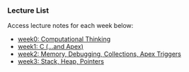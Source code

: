 ### Lecture List
Access lecture notes for each week below:
- [week0: Computational Thinking](week0.md)
- [week1: C (...and Apex)](week1.md)
- [week2: Memory, Debugging, Collections, Apex Triggers](week2.md)
- [week3: Stack, Heap, Pointers](week3.md)